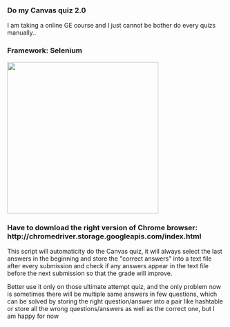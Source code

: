 
<h3>Do my Canvas quiz 2.0</h3> 
<p>I am taking a online GE course and I just cannot be bother do every quizs manually..</p>
<h3>Framework: Selenium</h3>

<IMG SRC="https://user-images.githubusercontent.com/34757116/75286721-ce57e380-57cd-11ea-9140-e53845fcbe46.gif" height="350" width="350">

<h3>Have to download the right version of Chrome browser: http://chromedriver.storage.googleapis.com/index.html</h3>
<p>This script will automaticity do the Canvas quiz, it will always select the last answers in the beginning and store the "correct answers" into a text file after every submission and check if any answers appear in the text file before the next submission so that the grade will improve.</p> 

<p>Better use it only on those ultimate attempt quiz, and the only problem now is sometimes there will be multiple same answers in few questions, which can be solved by storing the right question/answer into a pair like hashtable or store all the wrong questions/answers as well as the correct one, but I am happy for now</p>
